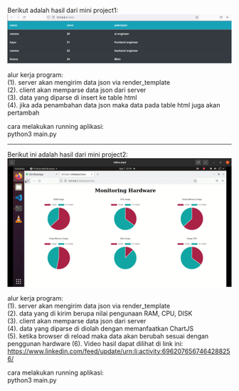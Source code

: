Berikut adalah hasil dari mini project1:</br>
![alt tag](https://github.com/rammahayufitra/Microservices/blob/main/Data_Visualization/project1/dokumetasi/result1.png)<br>

alur kerja program:</br>
(1). server akan mengirim data json via render_template<br>
(2). client akan memparse data json dari server<br>
(3). data yang diparse di insert ke table html<br> 
(4). jika ada penambahan data json maka data pada table html juga akan pertambah

cara melakukan running aplikasi:<br>
python3 main.py</br> 
<hr>

Berikut ini adalah hasil dari mini project2: </br>
![alt tag](https://github.com/rammahayufitra/Microservices/blob/main/Data_Visualization/project2/result.png)</br>


alur kerja program:</br>
(1). server akan mengirim data json via render_template<br>
(2). data yang di kirim berupa nilai pengunaan RAM, CPU, DISK<br>
(3). client akan memparse data json dari server<br>
(4). data yang diparse di diolah dengan memanfaatkan ChartJS<br> 
(5). ketika browser di reload maka data akan berubah sesuai dengan penggunan hardware 
(6). Video hasil dapat dilihat di link ini: https://www.linkedin.com/feed/update/urn:li:activity:6962076567464288256/

cara melakukan running aplikasi:<br>
python3 main.py</br> 


